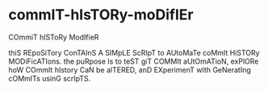 # commIT-hIsTORy-moDifIEr
COmmiT hISToRy ModIfieR

thiS REpoSiTory ConTAInS A SIMpLE ScRIpT to AUtoMaTe coMmIt HiSTORy MODiFicATIons. the puRpose Is to teST giT COMMIt aUtOmATioN, exPlORe hoW COmmIt hIstory CaN be alTERED, anD EXperimenT wIth GeNeratIng cOMmITs usinG scrIpTS.
